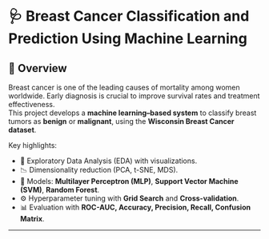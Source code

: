 # 🩺 Breast Cancer Classification and Prediction Using Machine Learning  

## 📌 Overview  
Breast cancer is one of the leading causes of mortality among women worldwide. Early diagnosis is crucial to improve survival rates and treatment effectiveness.  
This project develops a **machine learning–based system** to classify breast tumors as **benign** or **malignant**, using the **Wisconsin Breast Cancer dataset**.  

Key highlights:  
- 🔎 Exploratory Data Analysis (EDA) with visualizations.  
- 📉 Dimensionality reduction (PCA, t-SNE, MDS).  
- 🤖 Models: **Multilayer Perceptron (MLP)**, **Support Vector Machine (SVM)**, **Random Forest**.  
- ⚙️ Hyperparameter tuning with **Grid Search** and **Cross-validation**.  
- 📊 Evaluation with **ROC-AUC, Accuracy, Precision, Recall, Confusion Matrix**.  

---


